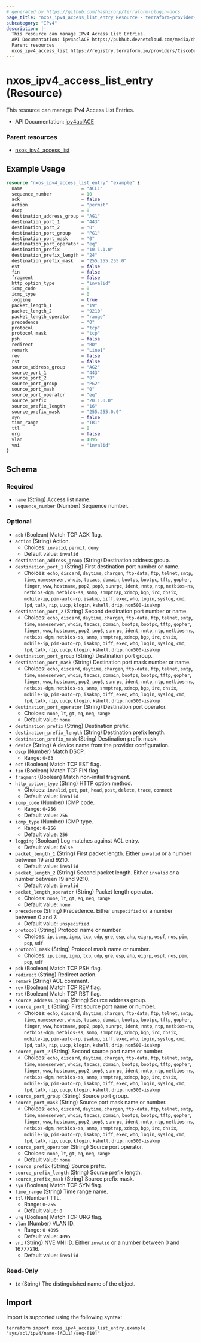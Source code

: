 ```yaml
---
# generated by https://github.com/hashicorp/terraform-plugin-docs
page_title: "nxos_ipv4_access_list_entry Resource - terraform-provider-nxos"
subcategory: "IPv4"
description: |-
  This resource can manage IPv4 Access List Entries.
  API Documentation: ipv4aclACE https://pubhub.devnetcloud.com/media/dme-docs-10-2-2/docs/Security%20and%20Policing/ipv4acl:ACE/
  Parent resources
  nxos_ipv4_access_list https://registry.terraform.io/providers/CiscoDevNet/nxos/latest/docs/resources/ipv4_access_list
---
```


# nxos_ipv4_access_list_entry (Resource)

This resource can manage IPv4 Access List Entries.

- API Documentation: [ipv4aclACE](https://pubhub.devnetcloud.com/media/dme-docs-10-2-2/docs/Security%20and%20Policing/ipv4acl:ACE/)

### Parent resources

- [nxos_ipv4_access_list](https://registry.terraform.io/providers/CiscoDevNet/nxos/latest/docs/resources/ipv4_access_list)

## Example Usage

```terraform
resource "nxos_ipv4_access_list_entry" "example" {
  name                      = "ACL1"
  sequence_number           = 10
  ack                       = false
  action                    = "permit"
  dscp                      = 0
  destination_address_group = "AG1"
  destination_port_1        = "443"
  destination_port_2        = "0"
  destination_port_group    = "PG1"
  destination_port_mask     = "0"
  destination_port_operator = "eq"
  destination_prefix        = "10.1.1.0"
  destination_prefix_length = "24"
  destination_prefix_mask   = "255.255.255.0"
  est                       = false
  fin                       = false
  fragment                  = false
  http_option_type          = "invalid"
  icmp_code                 = 0
  icmp_type                 = 0
  logging                   = true
  packet_length_1           = "19"
  packet_length_2           = "9210"
  packet_length_operator    = "range"
  precedence                = "0"
  protocol                  = "tcp"
  protocol_mask             = "tcp"
  psh                       = false
  redirect                  = "RD"
  remark                    = "Line1"
  rev                       = false
  rst                       = false
  source_address_group      = "AG2"
  source_port_1             = "443"
  source_port_2             = "0"
  source_port_group         = "PG2"
  source_port_mask          = "0"
  source_port_operator      = "eq"
  source_prefix             = "20.1.0.0"
  source_prefix_length      = "16"
  source_prefix_mask        = "255.255.0.0"
  syn                       = false
  time_range                = "TR1"
  ttl                       = 0
  urg                       = false
  vlan                      = 4095
  vni                       = "invalid"
}
```

<!-- schema generated by tfplugindocs -->
## Schema

### Required

- `name` (String) Access list name.
- `sequence_number` (Number) Sequence number.

### Optional

- `ack` (Boolean) Match TCP ACK flag.
- `action` (String) Action.
  - Choices: `invalid`, `permit`, `deny`
  - Default value: `invalid`
- `destination_address_group` (String) Destination address group.
- `destination_port_1` (String) First destination port number or name.
  - Choices: `echo`, `discard`, `daytime`, `chargen`, `ftp-data`, `ftp`, `telnet`, `smtp`, `time`, `nameserver`, `whois`, `tacacs`, `domain`, `bootps`, `bootpc`, `tftp`, `gopher`, `finger`, `www`, `hostname`, `pop2`, `pop3`, `sunrpc`, `ident`, `nntp`, `ntp`, `netbios-ns`, `netbios-dgm`, `netbios-ss`, `snmp`, `snmptrap`, `xdmcp`, `bgp`, `irc`, `dnsix`, `mobile-ip`, `pim-auto-rp`, `isakmp`, `biff`, `exec`, `who`, `login`, `syslog`, `cmd`, `lpd`, `talk`, `rip`, `uucp`, `klogin`, `kshell`, `drip`, `non500-isakmp`
- `destination_port_2` (String) Second destination port number or name.
  - Choices: `echo`, `discard`, `daytime`, `chargen`, `ftp-data`, `ftp`, `telnet`, `smtp`, `time`, `nameserver`, `whois`, `tacacs`, `domain`, `bootps`, `bootpc`, `tftp`, `gopher`, `finger`, `www`, `hostname`, `pop2`, `pop3`, `sunrpc`, `ident`, `nntp`, `ntp`, `netbios-ns`, `netbios-dgm`, `netbios-ss`, `snmp`, `snmptrap`, `xdmcp`, `bgp`, `irc`, `dnsix`, `mobile-ip`, `pim-auto-rp`, `isakmp`, `biff`, `exec`, `who`, `login`, `syslog`, `cmd`, `lpd`, `talk`, `rip`, `uucp`, `klogin`, `kshell`, `drip`, `non500-isakmp`
- `destination_port_group` (String) Destination port group.
- `destination_port_mask` (String) Destination port mask number or name.
  - Choices: `echo`, `discard`, `daytime`, `chargen`, `ftp-data`, `ftp`, `telnet`, `smtp`, `time`, `nameserver`, `whois`, `tacacs`, `domain`, `bootps`, `bootpc`, `tftp`, `gopher`, `finger`, `www`, `hostname`, `pop2`, `pop3`, `sunrpc`, `ident`, `nntp`, `ntp`, `netbios-ns`, `netbios-dgm`, `netbios-ss`, `snmp`, `snmptrap`, `xdmcp`, `bgp`, `irc`, `dnsix`, `mobile-ip`, `pim-auto-rp`, `isakmp`, `biff`, `exec`, `who`, `login`, `syslog`, `cmd`, `lpd`, `talk`, `rip`, `uucp`, `klogin`, `kshell`, `drip`, `non500-isakmp`
- `destination_port_operator` (String) Destination port operator.
  - Choices: `none`, `lt`, `gt`, `eq`, `neq`, `range`
  - Default value: `none`
- `destination_prefix` (String) Destination prefix.
- `destination_prefix_length` (String) Destination prefix length.
- `destination_prefix_mask` (String) Destination prefix mask.
- `device` (String) A device name from the provider configuration.
- `dscp` (Number) Match DSCP.
  - Range: `0`-`63`
- `est` (Boolean) Match TCP EST flag.
- `fin` (Boolean) Match TCP FIN flag.
- `fragment` (Boolean) Match non-initial fragment.
- `http_option_type` (String) HTTP option method.
  - Choices: `invalid`, `get`, `put`, `head`, `post`, `delete`, `trace`, `connect`
  - Default value: `invalid`
- `icmp_code` (Number) ICMP code.
  - Range: `0`-`256`
  - Default value: `256`
- `icmp_type` (Number) ICMP type.
  - Range: `0`-`256`
  - Default value: `256`
- `logging` (Boolean) Log matches against ACL entry.
  - Default value: `false`
- `packet_length_1` (String) First packet length. Either `invalid` or a number between 19 and 9210.
  - Default value: `invalid`
- `packet_length_2` (String) Second packet length. Either `invalid` or a number between 19 and 9210.
  - Default value: `invalid`
- `packet_length_operator` (String) Packet length operator.
  - Choices: `none`, `lt`, `gt`, `eq`, `neq`, `range`
  - Default value: `none`
- `precedence` (String) Precedence. Either `unspecified` or a number between 0 and 7.
  - Default value: `unspecified`
- `protocol` (String) Protocol name or number.
  - Choices: `ip`, `icmp`, `igmp`, `tcp`, `udp`, `gre`, `esp`, `ahp`, `eigrp`, `ospf`, `nos`, `pim`, `pcp`, `udf`
- `protocol_mask` (String) Protocol mask name or number.
  - Choices: `ip`, `icmp`, `igmp`, `tcp`, `udp`, `gre`, `esp`, `ahp`, `eigrp`, `ospf`, `nos`, `pim`, `pcp`, `udf`
- `psh` (Boolean) Match TCP PSH flag.
- `redirect` (String) Redirect action.
- `remark` (String) ACL comment.
- `rev` (Boolean) Match TCP REV flag.
- `rst` (Boolean) Match TCP RST flag.
- `source_address_group` (String) Source address group.
- `source_port_1` (String) First source port name or number.
  - Choices: `echo`, `discard`, `daytime`, `chargen`, `ftp-data`, `ftp`, `telnet`, `smtp`, `time`, `nameserver`, `whois`, `tacacs`, `domain`, `bootps`, `bootpc`, `tftp`, `gopher`, `finger`, `www`, `hostname`, `pop2`, `pop3`, `sunrpc`, `ident`, `nntp`, `ntp`, `netbios-ns`, `netbios-dgm`, `netbios-ss`, `snmp`, `snmptrap`, `xdmcp`, `bgp`, `irc`, `dnsix`, `mobile-ip`, `pim-auto-rp`, `isakmp`, `biff`, `exec`, `who`, `login`, `syslog`, `cmd`, `lpd`, `talk`, `rip`, `uucp`, `klogin`, `kshell`, `drip`, `non500-isakmp`
- `source_port_2` (String) Second source port name or number.
  - Choices: `echo`, `discard`, `daytime`, `chargen`, `ftp-data`, `ftp`, `telnet`, `smtp`, `time`, `nameserver`, `whois`, `tacacs`, `domain`, `bootps`, `bootpc`, `tftp`, `gopher`, `finger`, `www`, `hostname`, `pop2`, `pop3`, `sunrpc`, `ident`, `nntp`, `ntp`, `netbios-ns`, `netbios-dgm`, `netbios-ss`, `snmp`, `snmptrap`, `xdmcp`, `bgp`, `irc`, `dnsix`, `mobile-ip`, `pim-auto-rp`, `isakmp`, `biff`, `exec`, `who`, `login`, `syslog`, `cmd`, `lpd`, `talk`, `rip`, `uucp`, `klogin`, `kshell`, `drip`, `non500-isakmp`
- `source_port_group` (String) Source port group.
- `source_port_mask` (String) Source port mask name or number.
  - Choices: `echo`, `discard`, `daytime`, `chargen`, `ftp-data`, `ftp`, `telnet`, `smtp`, `time`, `nameserver`, `whois`, `tacacs`, `domain`, `bootps`, `bootpc`, `tftp`, `gopher`, `finger`, `www`, `hostname`, `pop2`, `pop3`, `sunrpc`, `ident`, `nntp`, `ntp`, `netbios-ns`, `netbios-dgm`, `netbios-ss`, `snmp`, `snmptrap`, `xdmcp`, `bgp`, `irc`, `dnsix`, `mobile-ip`, `pim-auto-rp`, `isakmp`, `biff`, `exec`, `who`, `login`, `syslog`, `cmd`, `lpd`, `talk`, `rip`, `uucp`, `klogin`, `kshell`, `drip`, `non500-isakmp`
- `source_port_operator` (String) Source port operator.
  - Choices: `none`, `lt`, `gt`, `eq`, `neq`, `range`
  - Default value: `none`
- `source_prefix` (String) Source prefix.
- `source_prefix_length` (String) Source prefix length.
- `source_prefix_mask` (String) Source prefix mask.
- `syn` (Boolean) Match TCP SYN flag.
- `time_range` (String) Time range name.
- `ttl` (Number) TTL.
  - Range: `0`-`255`
  - Default value: `0`
- `urg` (Boolean) Match TCP URG flag.
- `vlan` (Number) VLAN ID.
  - Range: `0`-`4095`
  - Default value: `4095`
- `vni` (String) NVE VNI ID. Either `invalid` or a number between 0 and 16777216.
  - Default value: `invalid`

### Read-Only

- `id` (String) The distinguished name of the object.

## Import

Import is supported using the following syntax:

```shell
terraform import nxos_ipv4_access_list_entry.example "sys/acl/ipv4/name-[ACL1]/seq-[10]"
```
